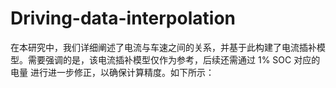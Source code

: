 # Driving-data-interpolation
在本研究中，我们详细阐述了电流与车速之间的关系，并基于此构建了电流插补模型。需要强调的是，该电流插补模型仅作为参考，后续还需通过 1% SOC 对应的电量 进行进一步修正，以确保计算精度。如下所示：
